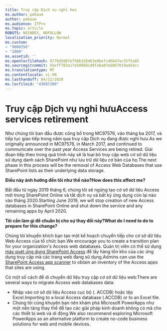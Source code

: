 ```yaml
---
title: Truy cập Dịch vụ nghỉ hưu
ms.author: pebaum
author: pebaum
ms.audience: ITPro
ms.topic: article
ROBOTS: NOINDEX, NOFOLLOW
localization_priority: Normal
ms.custom:
- "9000356"
- "2009"
ms.assetid: ''
ms.openlocfilehash: 977bd5887ef58b328463a9befcd6b47ac55f5a85
ms.sourcegitcommit: 55eff703a17e500681d8fa6a87eb067019ade3cc
ms.translationtype: MT
ms.contentlocale: vi-VN
ms.lasthandoff: 04/22/2020
ms.locfileid: "43687280"
---
```

# <a name="access-services-retirement"></a><span data-ttu-id="bdc2f-102">Truy cập Dịch vụ nghỉ hưu</span><span class="sxs-lookup"><span data-stu-id="bdc2f-102">Access services retirement</span></span>

<span data-ttu-id="bdc2f-103">Như chúng tôi ban đầu được công bố trong MC97576, vào tháng ba 2017, và tiếp tục giao tiếp trong năm qua truy cập Dịch vụ đang được nghỉ hưu.</span><span class="sxs-lookup"><span data-stu-id="bdc2f-103">As we originally announced in MC97576, in March 2017, and continued to communicate over the past year Access Services are being retired.</span></span> <span data-ttu-id="bdc2f-104">Giai đoạn tiếp theo trong quá trình này sẽ là loại bỏ truy cập web cơ sở dữ liệu sử dụng danh sách SharePoint như lưu trữ dữ liệu cơ bản của họ.</span><span class="sxs-lookup"><span data-stu-id="bdc2f-104">The next phase in this process will be the removal of Access Web Databases that use SharePoint lists as their underlying data storage.</span></span>

<span data-ttu-id="bdc2f-105">**Điều này ảnh hưởng đến tôi như thế nào?**</span><span class="sxs-lookup"><span data-stu-id="bdc2f-105">**How does this affect me?**</span></span>

<span data-ttu-id="bdc2f-106">Bắt đầu từ ngày 2019 tháng 6, chúng tôi sẽ ngừng tạo cơ sở dữ liệu Access mới trong SharePoint Online và tắt dịch vụ và bất kỳ ứng dụng còn lại nào vào tháng 2020.</span><span class="sxs-lookup"><span data-stu-id="bdc2f-106">Starting June 2019, we will stop creation of new Access databases in SharePoint Online and shut down the service and any remaining apps by April 2020.</span></span>

<span data-ttu-id="bdc2f-107">**Tôi cần làm gì để chuẩn bị cho sự thay đổi này?**</span><span class="sxs-lookup"><span data-stu-id="bdc2f-107">**What do I need to do to prepare for this change?**</span></span>

<span data-ttu-id="bdc2f-108">Chúng tôi khuyến khích bạn tạo một kế hoạch chuyển tiếp cho cơ sở dữ liệu Web Access của tổ chức bạn.</span><span class="sxs-lookup"><span data-stu-id="bdc2f-108">We encourage you to create a transition plan for your organization's Access web databases.</span></span> <span data-ttu-id="bdc2f-109">Quản trị viên có thể sử dụng [máy quét ứng dụng SharePoint Access](https://github.com/SharePoint/PnP-Tools/tree/master/Solutions/SharePoint.AccessApp.Scanner) để lấy hàng tồn kho của các ứng dụng truy cập mà các trang web đang sử dụng.</span><span class="sxs-lookup"><span data-stu-id="bdc2f-109">Admins can use the [SharePoint Access app scanner](https://github.com/SharePoint/PnP-Tools/tree/master/Solutions/SharePoint.AccessApp.Scanner) to obtain an inventory of the Access apps that sites are using.</span></span>

<span data-ttu-id="bdc2f-110">Có một số cách để di chuyển dữ liệu truy cập cơ sở dữ liệu web:</span><span class="sxs-lookup"><span data-stu-id="bdc2f-110">There are several ways to migrate Access web databases data:</span></span>

- <span data-ttu-id="bdc2f-111">Nhập vào cơ sở dữ liệu Access cục bộ (. ACCDB) hoặc tệp Excel.</span><span class="sxs-lookup"><span data-stu-id="bdc2f-111">Importing to a local Access database (.ACCDB) or to an Excel file.</span></span>
- <span data-ttu-id="bdc2f-112">Chúng tôi cũng khuyên bạn nên khám phá Microsoft PowerApps như một nền tảng thay thế để tạo các giải pháp kinh doanh không có mã cho các thiết bị web và di động.</span><span class="sxs-lookup"><span data-stu-id="bdc2f-112">We also recommend exploring Microsoft PowerApps as an alternative platform to create no-code business solutions for web and mobile devices.</span></span>
